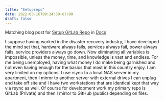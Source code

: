 ```yaml
---
title: "Setuprepo"
date: 2022-03-16T09:24:50-07:00
draft: false
---
```

Matching blog post for [Setup GitLab Repo](/docs/setuprepo) in [Docs](/docs/)

I suppose having worked in the disaster recovery industry, I have developed the mind set that, hardware always fails, services always fail, power always fails, service providers always go down. Now eliminating all variables is impossible, unless the money, time, and knowledge is vast and endless. For me being unemployed, having what money I do make being garnished and not even having enough for the basics that most in this country enjoy. I am very limited on my options. I use rsync to a local NAS server in my apartment, then I mirror to another server with external drives I can unplug and take off site and I have two workstations that are identical kept that way via rsync as well. Of course for development work my primary repo is GitLab (Private) and then I mirror to GitHub (public) depending on files.
